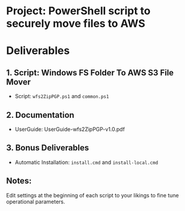 # Project: PowerShell script to securely move files to AWS

# Deliverables
## 1. Script: Windows FS Folder To AWS S3 File Mover
- Script: ```wfs2ZipPGP.ps1``` and ```common.ps1```

## 2. Documentation
- UserGuide: UserGuide-wfs2ZipPGP-v1.0.pdf

## 3. Bonus Deliverables
- Automatic Installation: ```install.cmd``` and ```install-local.cmd```

## Notes:
Edit settings at the beginning of each script to your likings to fine tune operational parameters.
